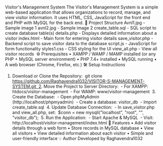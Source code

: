 Visitor's Management System
The Visitor's Management System is a simple web-based application that allows organizations to record, manage, and view visitor information. It uses HTML, CSS, JavaScript for the front end and PHP with MySQL for the back end.
📂 Project Structure
Avnl1.jpg - Sample image 1 avnl2.jpg - Sample image 2 create_table.sql - SQL script to create database table(s) details.php - Displays detailed information about a visitor index.html - Main form for entering visitor details save_visitor.php - Backend script to save visitor data to the database script.js - JavaScript for form functionality styles1.css - CSS styling for the UI view_all.php - View all visitor records 
⚙️ Prerequisites
• XAMPP / WAMP / MAMP installed (or any PHP + MySQL server environment) • PHP 7.4+ installed • MySQL running • A web browser (Chrome, Firefox, etc.)
🛠️ Setup Instructions
1. Download or Clone the Repository:    git clone https://github.com/Raghavendra1032/VISITOR-S-MANAGEMENT-SYSTEM.git  2. Move the Project to Server Directory:    - For XAMPP: htdocs/visitor-management    - For WAMP: www/visitor-management  3. Create the Database:    - Open phpMyAdmin (http://localhost/phpmyadmin)    - Create a database: visitor_db    - Import create_table.sql  4. Update Database Connection:    - In save_visitor.php and view_all.php, set:      $conn = new mysqli("localhost", "root", "", "visitor_db");  5. Run the Application:    - Start Apache & MySQL    - Visit: http://localhost/visitor-management/index.html
📌 Features
• Add visitor details through a web form • Store records in MySQL database • View all visitors • View detailed information about each visitor • Simple and user-friendly interface
💡 Author
Developed by Raghavendra1032 
